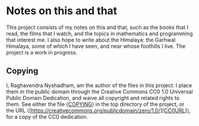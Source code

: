 # Notes on this and that

This project consists of my notes on this and that, such as the books
that I read, the films that I watch, and the topics in mathematics and
programming that interest me.  I also hope to write about the
Himalaya: the Garhwal Himalaya, some of which I have seen, and near
whose foothills I live.  The project is a work in progress.

## Copying

I, Raghavendra Nyshadham, am the author of the files in this project.
I place them in the public domain through the Creative Commons CC0 1.0
Universal Public Domain Dedication, and waive all copyright and
related rights to them.  See either the file ⟨[COPYING][CC0FILE]⟩ in
the top directory of the project, or the URL
⟨[https://creativecommons.org/publicdomain/zero/1.0/][CC0URL]⟩, for a
copy of the CC0 dedication.

[CC0FILE]: COPYING

[CC0URL]: https://creativecommons.org/publicdomain/zero/1.0/
